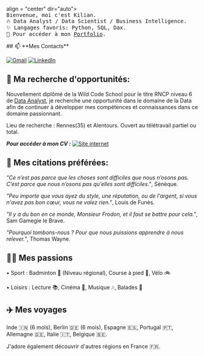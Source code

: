 <p> align = "center" dir="auto">
    <samp><br>
    Bienvenue, moi c'est Kilian.<br>
    🔥 Data Analyst / Data Scientist / Business Intelligence.<br>
    ✨ Langages favoris: Python, SQL, Dax.<br>
    🎨 Pour accéder à mon <a href="https://kiliancadiou.github.io/" target="_blank">Portfolio</a>.<br>

</p>
## 📫 **Mes Contacts**

[![Gmail](https://img.shields.io/badge/Gmail-ec0e0e?logo=gmail&logoColor=white)](mailto:kiliancadiou@gmail.com)   [![LinkedIn](https://custom-icon-badges.demolab.com/badge/LinkedIn-2c62f1?logo=linkedin-white&logoColor=fff)](https://www.linkedin.com/in/kiliancadiou/)


## 🎯 **Ma recherche d'opportunités:**

Nouvellement diplômé de la Wild Code School pour le titre RNCP niveau 6 de [Data Analyst](https://www.wildcodeschool.com/fr-fr/formations-data/formation-data-analyst), je recherche une opportunité dans le domaine de la Data afin de continuer à développer mes compétences et connaissances dans ce domaine passionnant.

Lieu de recherche : Rennes(35) et Alentours. Ouvert au télétravail partiel ou total.

***Pour accéder à mon CV :*** [![Site internet](https://img.shields.io/badge/Mon%20CV-green?logo=googledrive&logoColor=white)](https://drive.google.com/file/d/1SELiuFPDsDE7FNEJnj_RpgmmFSA7Spq5/view?usp=sharing)


## 💬 **Mes citations préférées:**

*"Ce n’est pas parce que les choses sont difficiles que nous n’osons pas. C’est parce que nous n’osons pas qu’elles sont difficiles."*, Sénèque.

*"Peu importe que vous ayez du style, une réputation, ou de l'argent, si vous n'avez pas bon cœur, vous ne valez rien."*, Louis de Funès.

*"Il y a du bon en ce monde, Monsieur Frodon, et il faut se battre pour cela."*, Sam Gamegie le Brave.

*"Pourquoi tombons-nous ? Pour que nous puissions apprendre à nous relever."*, Thomas Wayne.

## 💁‍♂️ **Mes passions**
    
• Sport : Badminton 🏸 (Niveau régional), Course à pied 🏃, Vélo 🚲
    
• Loisirs : Lecture 📚, Cinéma 🎥, Musique 🎶, Balades 🥾

## ✈️ **Mes voyages**

Inde 🇮🇳 (6 mois), Berlin 🇩🇪 (6 mois), Espagne 🇪🇸,  Portugal 🇵🇹, Allemagne 🇩🇪,  Italie 🇮🇹, Belgique 🇧🇪.

J'adore également découvrir d'autres régions en France 🇫🇷.

